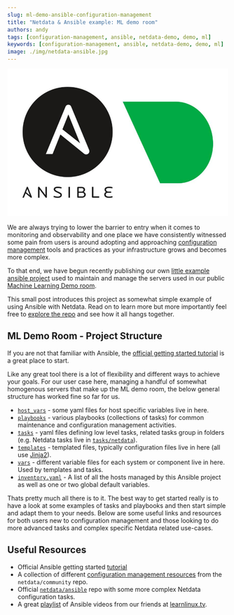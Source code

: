 ```yaml
---
slug: ml-demo-ansible-configuration-management
title: "Netdata & Ansible example: ML demo room"
authors: andy
tags: [configuration-management, ansible, netdata-demo, demo, ml]
keywords: [configuration-management, ansible, netdata-demo, demo, ml]
image: ./img/netdata-ansible.jpg
---
```


![netdata-ansible](./img/netdata-ansible.jpg)

We are always trying to lower the barrier to entry when it comes to monitoring and observability and one place we have consistently witnessed some pain from users is around adopting and approaching [configuration management](https://www.atlassian.com/microservices/microservices-architecture/configuration-management) tools and practices as your infrastructure grows and becomes more complex.

To that end, we have begun recently publishing our own [little example ansible project](https://github.com/netdata/community/tree/main/configuration-management/ansible-ml-demo) used to maintain and manage the servers used in our public [Machine Learning Demo room](https://app.netdata.cloud/spaces/netdata-demo/rooms/machine-learning/overview).

This small post introduces this project as somewhat simple example of using Ansible with Netdata. Read on to learn more but more importantly feel free to [explore the repo](https://github.com/netdata/community/tree/main/configuration-management/ansible-ml-demo) and see how it all hangs together.

<!--truncate-->

## ML Demo Room - Project Structure

If you are not that familiar with Ansible, the [official getting started tutorial](https://docs.ansible.com/ansible/latest/getting_started/index.html) is a great place to start.

Like any great tool there is a lot of flexibility and different ways to achieve your goals. For our user case here, managing a handful of somewhat homogenous servers that make up the ML demo room, the below general structure has worked fine so far for us.

- [`host_vars`](https://github.com/netdata/community/tree/main/configuration-management/ansible-ml-demo/host_vars/) - some yaml files for host specific variables live in here.
- [`playbooks`](https://github.com/netdata/community/tree/main/configuration-management/ansible-ml-demo/playbooks/) - various playbooks (collections of tasks) for common maintenance and configuration management activities.
- [`tasks`](https://github.com/netdata/community/tree/main/configuration-management/ansible-ml-demo/tasks/) - yaml files defining low level tasks, related tasks group in folders (e.g. Netdata tasks live in [`tasks/netdata`](https://github.com/netdata/community/tree/main/configuration-management/ansible-ml-demo/tasks/netdata/)).
- [`templates`](https://github.com/netdata/community/tree/main/configuration-management/ansible-ml-demo/templates/) - templated files, typically configuration files live in here (all use [Jinja2](https://jinja.palletsprojects.com/)).
- [`vars`](https://github.com/netdata/community/tree/main/configuration-management/ansible-ml-demo/vars/) - different variable files for each system or component live in here. Used by templates and tasks.
- [`inventory.yaml`](https://github.com/netdata/community/tree/main/configuration-management/ansible-ml-demo/inventory.yaml) - A list of all the hosts managed by this Ansible project as well as one or two global default variables.

Thats pretty much all there is to it. The best way to get started really is to have a look at some examples of tasks and playbooks and then start simple and adapt them to your needs. Below are some useful links and resources for both users new to configuration management and those looking to do more advanced tasks and complex specific Netdata related use-cases.

## Useful Resources

- Official Ansible getting started [tutorial](https://docs.ansible.com/ansible/latest/getting_started/)
- A collection of different [configuration management resources](https://github.com/netdata/community/tree/main/configuration-management) from the `netdata/community` repo.
- Official [`netdata/ansible`](https://github.com/netdata/ansible) repo with some more complex Netdata configuration tasks.
- A great [playlist](https://www.youtube.com/playlist?list=PLT98CRl2KxKEUHie1m24-wkyHpEsa4Y70) of Ansible videos from our friends at [learnlinux.tv](https://www.learnlinux.tv/tag/configuration-management/).
